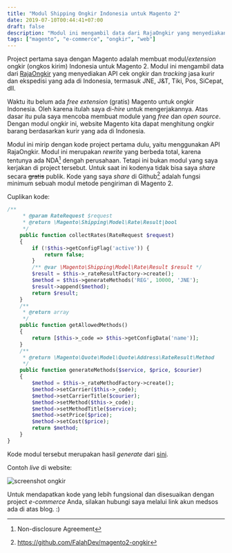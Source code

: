 ```yaml
---
title: "Modul Shipping Ongkir Indonesia untuk Magento 2"
date: 2019-07-10T00:44:41+07:00
draft: false
description: "Modul ini mengambil data dari RajaOngkir yang menyediakan API cek ongkir dan tracking jasa kurir dan ekspedisi yang ada di Indonesia"
tags: ["magento", "e-commerce", "ongkir", "web"]
---
```


Project pertama saya dengan Magento adalah membuat modul/_extension_
ongkir (ongkos kirim) Indonesia untuk Magento 2. Modul ini mengambil data
dari [RajaOngkir](http://rajaongkir.com) yang menyediakan API cek ongkir dan _tracking_
jasa kurir dan ekspedisi yang ada di Indonesia,
termasuk JNE, J&T, Tiki, Pos, SiCepat, dll.

Waktu itu belum ada _free extension_ (gratis) Magento untuk ongkir Indonesia.
Oleh karena itulah saya di-_hire_ untuk mengerjakannya.
Atas dasar itu pula saya mencoba membuat module yang _free_ dan _open source_.
Dengan modul ongkir ini, website Magento kita dapat menghitung
ongkir barang berdasarkan kurir yang ada di Indonesia.

Modul ini mirip dengan kode project pertama dulu, yaitu menggunakan API RajaOngkir.
Modul ini merupakan _rewrite_ yang berbeda total, karena tentunya ada NDA[^1] dengah perusahaan.
Tetapi ini bukan modul yang saya kerjakan di project tersebut.
Untuk saat ini kodenya tidak bisa saya _share_ secara ~~gratis~~ publik.
Kode yang saya _share_ di Github[^2] adalah fungsi minimum sebuah modul metode pengiriman di Magento 2.

Cuplikan kode:<!--more-->
```php
/**
     * @param RateRequest $request
     * @return \Magento\Shipping\Model\Rate\Result|bool
     */
    public function collectRates(RateRequest $request)
    {
        if (!$this->getConfigFlag('active')) {
            return false;
        }
        /** @var \Magento\Shipping\Model\Rate\Result $result */
        $result = $this->_rateResultFactory->create();
        $method = $this->generateMethods('REG', 10000, 'JNE');
        $result->append($method);
        return $result;
    }
    /**
     * @return array
     */
    public function getAllowedMethods()
    {
        return [$this->_code => $this->getConfigData('name')];
    }
    /**
     * @return \Magento\Quote\Model\Quote\Address\RateResult\Method
     */
    public function generateMethods($service, $price, $courier)
    {
        $method = $this->_rateMethodFactory->create();
        $method->setCarrier($this->_code);
        $method->setCarrierTitle($courier);
        $method->setMethod($this->_code);
        $method->setMethodTitle($service);
        $method->setPrice($price);
        $method->setCost($price);
        return $method;
    }
}
```

Kode modul tersebut merupakan hasil _generate_ dari
[sini](https://cedcommerce.com/magento-2-module-creator/shipping-module).

Contoh _live_ di website:

![screenshot ongkir](/img/2019/07/ongkir.png)

Untuk mendapatkan kode yang lebih fungsional dan
disesuaikan dengan project _e-commerce_ Anda,
silakan hubungi saya melalui link akun medsos ada di atas blog. :)

[^1]: Non-disclosure Agreement
[^2]: https://github.com/FalahDev/magento2-ongkir
